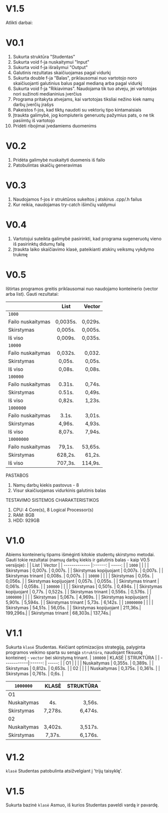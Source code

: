 # V1.5
Atlikti darbai:
# V0.1
1) Sukurta struktūra "Studentas"
2) Sukurta void f-ja nuskaitymui "Input"
3) Sukurta void f-ja išrašymui "Output"
4) Galutinis rezultatas skaičiuojamas pagal vidurkį
5) Sukurta double f-ja "Balas", priklausomai nuo vartotojo noro skaičiuojanti galutinius balus pagal medianą arba pagal vidurkį
6) Sukurta void f-ja "Rikiavimas". Naudojama tik tuo atveju, jei vartotojas nori sužinoti medianinius įverčius
7) Programa pritakyta atvejams, kai vartotojas tiksliai nežino kiek namų darbų įverčių įrašys
8) Pakeistos f-jos, kad tiktų naudoti su vektorių tipo kintamaisiais
9) Įtraukta galimybė, jog kompiuteris generuotų pažymius pats, o ne tik pasiimtų iš vartotojo
10) Pridėti ribojimai įvedamiems duomenims
# V0.2
1) Pridėta galimybė nuskaityti duomenis iš failo
2) Patobulintas skaičių generavimas
# V0.3
1) Naudojamos f-jos ir struktūros sukeltos į atskirus .cpp/.h failus
2) Kur reikia, naudojamas try-catch išimčių valdymui
# V0.4
1) Vartotojui suteikta galimybė pasirinkti, kad programa sugeneruotų vieno iš pasirinktų didumų failą
2) Įtraukta laiko skaičiavimo klasė, pateikianti atskirų veiksmų vykdymo trukmę
# V0.5
Ištirtas programos greitis priklausomai nuo naudojamo konteinerio (vector arba list). Gauti rezultatai:

|                   | List    | Vector  |
| -------------     |:------: | -----:  |
| `1000`            |         |         |
| Failo nuskaitymas | 0,0035s.|	0,029s. |
| Skirstymas        | 0,005s.	|	0,005s. |
| Iš viso           | 0,009s. | 0,035s. |
|`10000`            |         |         |
| Failo nuskaitymas | 0,032s.	|	0,032.  |
| Skirstymas        | 0,05s.	|	0,05s.  |
| Iš viso           | 0,08s.  | 0,08s.  |
| `100000`          |         |         |
| Failo nuskaitymas | 0.31s.	|	0,74s.  |
| Skirstymas        | 0.51s.	|	0,49s.  |
| Iš viso           | 0,82s.  | 1,23s.  |
| `1000000`         |         |         |
| Failo nuskaitymas | 3.1s.   |	3,01s.  |
| Skirstymas        | 4,96s.  |	4,93s.  |
| Iš viso           | 8,07s.  | 7,94s.  |
| `10000000`        |         |         |
| Failo nuskaitymas | 79,1s.  |	53,65s. |
| Skirstymas        | 628,2s. |	61,2s.  |
| Iš viso           | 707,3s. | 114,9s. |

PASTABOS
1) Namų darbų kiekis pastovus - 8
2) Visur skaičiuojamas vidurkinis galutinis balas


TESTAVIMO SISTEMOS CHARAKTERISTIKOS
1) CPU: 4 Core(s), 8 Logical Processor(s)
2) RAM: 8GB
3) HDD: 929GB

# V1.0
Abiems konteinerių tipams išmėginti kitokie studentų skirstymo metodai. Gauti tokie rezultatai (namuų darbų kiekis ir galutinis balas - kaip V0.5 versijoje):
|                         | List    | Vector  |
| -------------           |:------: | -----:  |
| `1000`                  |         |         |
| Skirstymas              | 0,007s.	|	0,007s. |
| Skirstymas kopijuojant  | 0,007s. | 0,007s. |
| Skirstymas trinant      | 0,008s. | 0,007s. |
| `10000`                 |         |         |
| Skirstymas              | 0,05s.	|	0,056s. |
| Skirstymas kopijuojant  | 0,057s. | 0,055s. |
| Skirstymas trinant      | 0,061s. | 0,058s. |
| `100000`                |         |         |
| Skirstymas              | 0,501s.	|	0,494s. |
| Skirstymas kopijuojant  | 0,77s.  | 0,522s. |
| Skirstymas trinant      | 0,556s. | 0,576s. |
| `1000000`               |         |         |
| Skirstymas              | 5,067s.	|	4,969s. |
| Skirstymas kopijuojant  | 5,901s. | 5,594s. |
| Skirstymas trinant      | 5,73s.  | 6,142s. |
| `10000000`              |         |         |
| Skirstymas              | 54,51s. |	56,05s. |
| Skirstymas kopijuojant  | 211,36s.| 199,296s.|
| Skirstymas trinant      | 68,303s.| 137,74s.|

# V1.1
Sukurta `klasė` Studentas. Keičiant optimizacijos strategiją, palyginta programos veikimo sparta su senąja `struktūra`, naudojant fiksuotą konteinerį - `vector` bei skirstymą trinant.
|  `100000`   | KLASĖ   | STRUKTŪRA |
| ------------|:------: | -----:  |
| O1          |        	|	        |
| Nuskaitymas | 0,355s. | 0,389s. |
| Skirstymas  | 0,812s. | 0,653s. |
| 02          |         |         |
| Nuskaitymas | 0,375s.	|	0,361s. |
| Skirstymas  | 0,761s. | 0,6s.   |

|  `1000000`  | KLASĖ   | STRUKTŪRA |
| ------------|:------: | -----:  |
| O1          |        	|	        |
| Nuskaitymas | 4s.     | 3,56s.  |
| Skirstymas  | 7,278s. | 6,474s. |
| 02          |         |         |
| Nuskaitymas | 3,402s.	|	3,517s. |
| Skirstymas  | 7,37s.  | 6,176s. |

# V1.2
`klasė` Studentas patobulinta atsižvelgiant į 'trijų taisyklę'.

# V1.5
Sukurta bazinė `klasė` Asmuo, iš kurios Studentas paveldi vardą ir pavardę.
